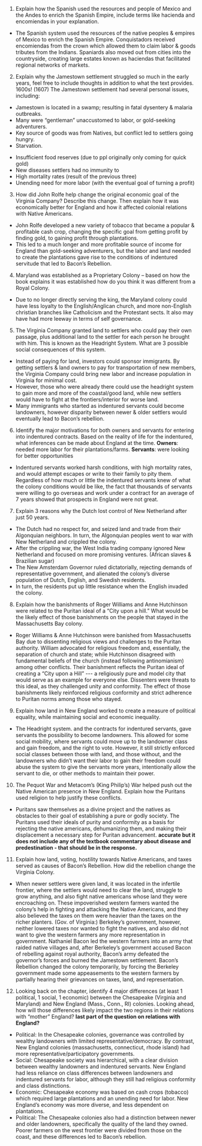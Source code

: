1. Explain how the Spanish used the resources and people of Mexico and the Andes to enrich the Spanish
Empire, include terms like hacienda and encomiendas in your explanation.
- The Spanish system used the resources of the native peoples & empires of Mexico to enrich the Spanish Empire. Conquistadors received encomiendas from the crown which allowed them to claim labor & goods tributes from the Indians. Spaniards also moved out from cities into the countryside, creating large estates known as haciendas that facilitated regional networks of markets.

2. Explain why the Jamestown settlement struggled so much in the early years, feel free to include
thoughts in addition to what the text provides.
1600s! (1607)
The Jamestown settlement had several personal issues, including:
- Jamestown is located in a swamp; resulting in fatal dysentery & malaria outbreaks.
- Many were “gentleman” unaccustomed to labor, or gold-seeking adventurers.
- Key source of goods was from Natives, but conflict led to settlers going hungry.
- Starvation.
* Insufficient food reserves (due to ppl originally only coming for quick gold)
* New diseases settlers had no immunity to
* High mortality rates (result of the previous three)
* Unending need for more labor (with the eventual goal of turning a profit)

3. How did John Rolfe help change the original economic goal of the Virginia Company? Describe this
change. Then explain how it was economically better for England and how it affected colonial
relations with Native Americans.
- John Rolfe developed a new variety of tobacco that became a popular & profitable cash crop, changing the specific goal from getting profit by finding gold, to gaining profit through plantations.
- This led to a much longer and more profitable source of income for England than gold-seeking adventurers, but the labor and land needed to create the plantations gave rise to the conditions of indentured servitude that led to Bacon’s Rebellion.

4. Maryland was established as a Proprietary Colony – based on how the book explains it was
established how do you think it was different from a Royal Colony.
- Due to no longer directly serving the king, the Maryland colony could have less loyalty to the English/Anglican church, and more non-English christian branches like Catholicism and the Protestant sects. It also may have had more leeway in terms of self governance.


5. The Virginia Company granted land to settlers who could pay their own passage, plus additional
land to the settler for each person he brought with him. This is known as the Headright System. What are 3 possible social consequences of this system.
- Instead of paying for land, investors could sponsor immigrants. By getting settlers & land owners to pay for transportation of new members, the Virginia Company could bring new labor and increase population in Virginia for minimal cost.
- However, those who were already there could use the headright system to gain more and more of the coastal/good land, while new settlers would have to fight at the frontiers/interior for worse land.
- Many immigrants who started as indentured servants could become landowners, however disparity between newer & older settlers would eventually lead to Bacon’s rebellion.


6. Identify the major motivations for both owners and servants for entering into indentured contracts. Based on the reality of life for the indentured, what inferences can be made about England at the time.
**Owners**: needed more labor for their plantations/farms.
**Servants**: were looking for better opportunities
- Indentured servants worked harsh conditions, with high mortality rates, and would attempt escapes or write to their family to pity them. Regardless of how much or little the indentured servants knew of what the colony conditions would be like, the fact that thousands of servants were willing to go overseas and work under a contract for an average of 7 years showed that prospects in England were not great.

7. Explain 3 reasons why the Dutch lost control of New Netherland after just 50 years.
- The Dutch had no respect for, and seized land and trade from their Algonquian neighbors. In turn, the Algonquian peoples went to war with New Netherland and crippled the colony.
- After the crippling war, the West India trading company ignored New Netherland and focused on more promising ventures. (African slaves & Brazilian sugar)
- The New Amsterdam Governor ruled dictatorially, rejecting demands of representative government, and alienated the colony’s diverse population of Dutch, English, and Swedish residents.
- In turn, the residents put up little resistance when the English invaded the colony.


8. Explain how the banishments of Roger Williams and Anne Hutchinson were related to the Puritan
ideal of a “City upon a hill.” What would be the likely effect of those banishments on the people
that stayed in the Massachusetts Bay colony.
- Roger Williams & Anne Hutchinson were banished from Massachusetts Bay due to dissenting religious views and challenges to the Puritan authority. William advocated for religious freedom and, essentially, the separation of church and state; while Hutchinson disagreed with fundamental beliefs of the church (instead following antinomianism) among other conflicts.
	Their banishment reflects the Puritan ideal of creating a “City upon a Hill” --- a religiously pure and model city that would serve as an example for everyone else. Dissenters were threats to this ideal, as they challenged unity and conformity.
	The effect of those banishments likely reinforced religious conformity and strict adherence to Puritan norms among those who stayed.

9. Explain how land in New England worked to create a measure of political equality, while
maintaining social and economic inequality.
- The Headright system. and the contracts for indentured servants, gave servants the possibility to become landowners. This allowed for some social mobility, where servants could move up to the landowner class and gain freedom, and the right to vote.
However, it still strictly enforced social classes between those with land, and those without, and the landowners who didn’t want their labor to gain their freedom could abuse the system to give the servants more years, intentionally allow the servant to die, or other methods to maintain their power.


10. The Pequot War and Metacom’s (King Philip’s) War helped push out the Native American presence
in New England. Explain how the Puritans used religion to help justify these conflicts.
- Puritans saw themselves as a divine project and the natives as obstacles to their goal of establishing a pure or godly society. The Puritans used their ideals of purity and conformity as a basis for rejecting the native americans, dehumanizing them, and making their displacement a necessary step for Puritan advancement.
**accurate but it does not include any of the textbook commentary about disease and predestination - that should be in the response.**

11. Explain how land, voting, hostility towards Native Americans, and taxes served as causes of Bacon’s
Rebellion. How did the rebellion change the Virginia Colony.
- When newer settlers were given land, it was located in the infertile frontier, where the settlers would need to clear the land, struggle to grow anything, and also fight native americans whose land they were encroaching on.
	These impoverished western farmers wanted the colony’s help in fighting and attacking the Native Americans, and they also believed the taxes on them were heavier than the taxes on the richer planters. (Gov. of Virginia:) Berkeley’s government, however, neither lowered taxes nor wanted to fight the natives, and also did not want to give the western farmers any more representation in government.
	Nathaniel Bacon led the western farmers into an army that raided native villages and, after Berkeley’s government accused Bacon of rebelling against royal authority, Bacon’s army defeated the governor’s forces and burned the Jamestown settlement.
	Bacon’s Rebellion changed the colony temporarily, by forcing the Berkeley government made some appeasements to the western farmers by partially hearing their grievances on taxes, land, and representation.


12. Looking back on the chapter, identify 4 major differences (at least 1 political, 1 social, 1 economic)
between the Chesapeake (Virginia and Maryland) and New England (Mass., Conn., RI) colonies. Looking ahead, how will those differences likely impact the two regions in their relations with “mother” England?
**last part of the question on relations with England?**
- Political: In the Chesapeake colonies, governance was controlled by wealthy landowners with limited representative/democracy. By contrast, New England colonies (massachusetts, connecticut, rhode island) had more representative/participatory governments.
- Social: Chesapeake society was hierarchical, with a clear division between wealthy landowners and indentured servants. New England had less reliance on class differences between landowners and indentured servants for labor, although they still had religious conformity and class distinctions.
- Economic: Chesapeake economy was based on cash crops (tobacco) which required large plantations and an unending need for labor. New England’s economy was more diverse, and less dependent on plantations.
- Political: The Chesapeake colonies also had a distinction between newer and older landowners, specifically the quality of the land they owned. Poorer farmers on the west frontier were divided from those on the coast, and these differences led to Bacon’s rebellion.
